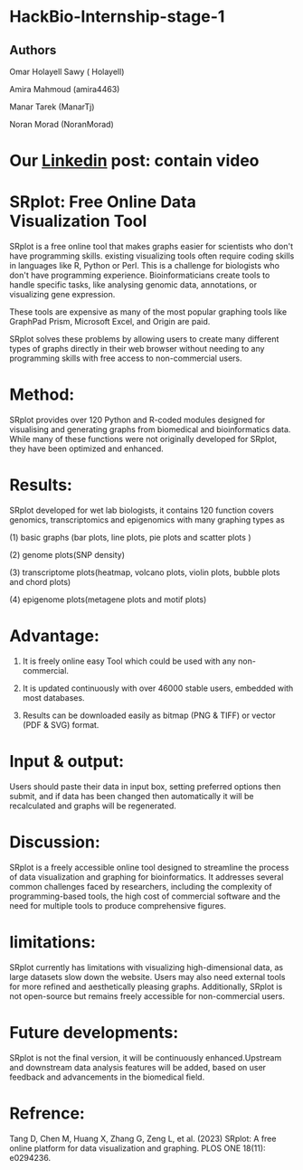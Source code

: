 # HackBio-Internship-stage-1
## Authors
Omar Holayell Sawy ( Holayell)

Amira Mahmoud (amira4463)

Manar Tarek (ManarTj)

Noran Morad (NoranMorad)

# Our [Linkedin](https://www.linkedin.com/posts/amira-mahmoud-4bb6a7242_srplot-activity-7238219829076234240-pthu?utm_source=share&utm_medium=member_desktop)  post: contain video

# SRplot: Free Online Data Visualization Tool
SRplot is a free online tool that makes graphs easier for scientists who don't have programming skills. existing visualizing tools often require coding skills in languages like R, Python or Perl. This is a challenge for biologists who don't have programming experience. Bioinformaticians create tools to handle specific tasks, like analysing genomic data, annotations, or visualizing gene expression.

These tools are expensive as many of the most popular graphing tools like GraphPad Prism, Microsoft Excel, and Origin are paid.

SRplot solves these problems by allowing users to create many different types of graphs directly in their web browser without needing to any programming skills with free access to non-commercial users.

# Method:
SRplot provides over 120 Python and R-coded modules designed for visualising and generating graphs from biomedical and bioinformatics data. While many of these functions were not originally developed for SRplot, they have been optimized and enhanced.

# Results: 
SRplot developed for wet lab biologists, it contains 120 function covers genomics, transcriptomics and epigenomics with many graphing types as

(1) basic graphs (bar plots, line plots, pie plots and scatter plots )

(2) genome plots(SNP density)

(3) transcriptome plots(heatmap, volcano plots, violin plots, bubble plots and chord plots)

(4) epigenome plots(metagene plots and motif plots)

# Advantage:
1. It is freely online easy Tool which could be used with any non-commercial.

2. It is updated continuously with over 46000 stable users, embedded with most databases.

3. Results can be downloaded easily as bitmap (PNG & TIFF) or vector (PDF & SVG) format.

# Input & output:
Users should paste their data in input box, setting preferred options then submit, and if data has been changed then automatically it will be recalculated and graphs will be regenerated.

# Discussion:
SRplot is a freely accessible online tool designed to streamline the process of data visualization and graphing for bioinformatics. It addresses several common challenges faced by researchers, including the complexity of programming-based tools, the high cost of commercial software and the need for multiple tools to produce comprehensive figures.

# limitations:
SRplot currently has limitations with visualizing high-dimensional data, as large datasets slow down the website. Users may also need external tools for more refined and aesthetically pleasing graphs. Additionally, SRplot is not open-source but remains freely accessible for non-commercial users.

# Future developments:
SRplot is not the final version, it will be continuously enhanced.Upstream and downstream data analysis features will be added, based on user feedback and advancements in the biomedical field.

# Refrence:
Tang D, Chen M, Huang X, Zhang G, Zeng L, et al. (2023) SRplot: A free online platform for data visualization and graphing. PLOS ONE 18(11): e0294236.








